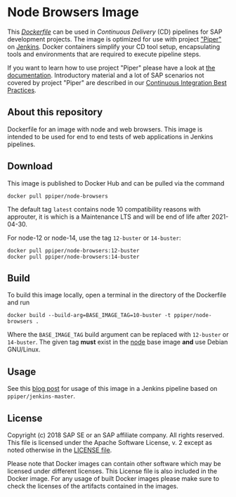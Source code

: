 # Node Browsers Image

This [_Dockerfile_](https://docs.docker.com/engine/reference/builder/) can be used in _Continuous Delivery_ (CD) pipelines for SAP development projects.
The image is optimized for use with project ["Piper"](https://github.com/SAP/jenkins-library) on [Jenkins](https://jenkins.io/).
Docker containers simplify your CD tool setup, encapsulating tools and environments that are required to execute pipeline steps.

If you want to learn how to use project "Piper" please have a look at [the documentation](https://github.com/SAP/jenkins-library/blob/master/README.md).
Introductory material and a lot of SAP scenarios not covered by project "Piper" are described in our [Continuous Integration Best Practices](https://developers.sap.com/tutorials/ci-best-practices-intro.html).

## About this repository

Dockerfile for an image with node and web browsers.
This image is intended to be used for end to end tests of web applications in Jenkins pipelines.

## Download

This image is published to Docker Hub and can be pulled via the command

```
docker pull ppiper/node-browsers
```

The default tag `latest` contains node 10 compatibility reasons with approuter, it is which is a Maintenance LTS and will be end of life after 2021-04-30.

For node-12 or node-14, use the tag `12-buster` or `14-buster`:

```
docker pull ppiper/node-browsers:12-buster
docker pull ppiper/node-browsers:14-buster
```

## Build

To build this image locally, open a terminal in the directory of the Dockerfile and run

```
docker build --build-arg=BASE_IMAGE_TAG=10-buster -t ppiper/node-browsers .
```

Where the `BASE_IMAGE_TAG` build argument can be replaced with `12-buster` or `14-buster`.
The given tag **must** exist in the [node](https://hub.docker.com/_/node) base image **and** use Debian GNU/Linux.

## Usage

See this [blog post](https://blogs.sap.com/2017/12/11/sap-s4hana-cloud-sdk-end-to-end-tests-against-secured-applications/) for usage of this image in a Jenkins pipeline based on `ppiper/jenkins-master`.

## License

Copyright (c) 2018 SAP SE or an SAP affiliate company. All rights reserved.
This file is licensed under the Apache Software License, v. 2 except as noted
otherwise in the [LICENSE file](https://github.com/SAP/devops-docker-node-browsers/blob/master/LICENSE).

Please note that Docker images can contain other software which may be licensed under different licenses. This License file is also included in the Docker image. For any usage of built Docker images please make sure to check the licenses of the artifacts contained in the images.
